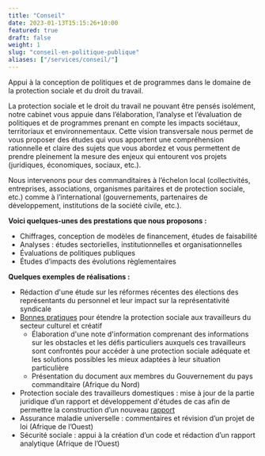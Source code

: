 ```yaml
---
title: "Conseil"
date: 2023-01-13T15:15:26+10:00
featured: true
draft: false
weight: 1
slug: "conseil-en-politique-publique"
aliases: ["/services/conseil/"]
---
```


Appui à la conception de politiques et de programmes dans le domaine de la protection sociale et du droit du travail. 

<!--more-->

La protection sociale et le droit du travail ne pouvant être pensés isolément, notre cabinet vous appuie dans l’élaboration, l’analyse et l’évaluation de politiques et de programmes prenant en compte les impacts sociétaux, territoriaux et environnementaux. Cette vision transversale nous permet de vous proposer des études qui vous apportent une compréhension rationnelle et claire des sujets que vous abordez et vous permettent de prendre pleinement la mesure des enjeux qui entourent vos projets (juridiques, économiques, sociaux, etc.).

Nous intervenons pour des commanditaires à l’échelon local (collectivités, entreprises, associations, organismes paritaires et de protection sociale, etc.) comme à l’international (gouvernements, partenaires de développement, institutions de la société civile, etc.).

**Voici quelques-unes des prestations que nous proposons :**

* Chiffrages, conception de modèles de financement, études de faisabilité
* Analyses : études sectorielles, institutionnelles et organisationnelles
* Évaluations de politiques publiques
* Études d’impacts des évolutions règlementaires

**Quelques exemples de réalisations :**

* Rédaction d'une étude sur les réformes récentes des élections des représentants du personnel et leur impact sur la représentativité syndicale
* [Bonnes pratiques](https://www.ilo.org/wcmsp5/groups/public/---ed_protect/---soc_sec/documents/publication/wcms_791676.pdf) pour étendre la protection sociale aux travailleurs du secteur culturel et créatif 
    * Élaboration d'une note d'information comprenant des informations sur les obstacles et les défis particuliers auxquels ces travailleurs sont confrontés pour accéder à une protection sociale adéquate et les solutions possibles les mieux adaptées à leur situation particulière
    * Présentation du document aux membres du Gouvernement du pays commanditaire (Afrique du Nord)
* Protection sociale des travailleurs domestiques : mise à jour de la partie juridique d’un rapport et développement d'études de cas afin de permettre la construction d’un nouveau [rapport](https://www.ilo.org/wcmsp5/groups/public/---asia/---ro-bangkok/documents/publication/wcms_848280.pdf)
* Assurance maladie universelle : commentaires et révision d’un projet de loi (Afrique de l’Ouest)
* Sécurité sociale : appui à la création d’un code et rédaction d’un rapport analytique (Afrique de l’Ouest)
